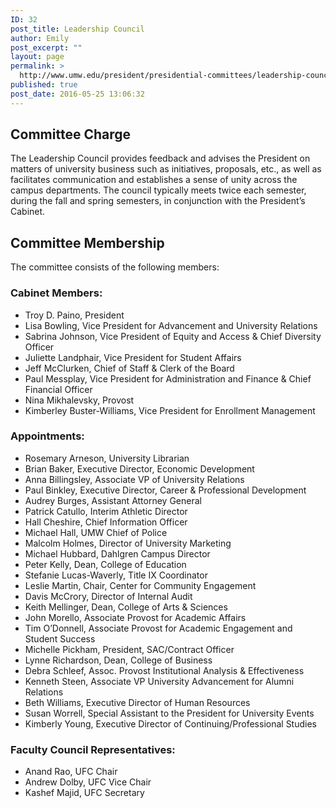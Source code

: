 ```yaml
---
ID: 32
post_title: Leadership Council
author: Emily
post_excerpt: ""
layout: page
permalink: >
  http://www.umw.edu/president/presidential-committees/leadership-council/
published: true
post_date: 2016-05-25 13:06:32
---
```

<h2>Committee Charge</h2>
The Leadership Council provides feedback and advises the President on matters of university business such as initiatives, proposals, etc., as well as facilitates communication and establishes a sense of unity across the campus departments. The council typically meets twice each semester, during the fall and spring semesters, in conjunction with the President’s Cabinet.
<h2>Committee Membership</h2>
The committee consists of the following members:
<h3>Cabinet Members:</h3>
<ul>
 	<li>Troy D. Paino, President</li>
 	<li>Lisa Bowling, Vice President for Advancement and University Relations</li>
 	<li>Sabrina Johnson, Vice President of Equity and Access &amp; Chief Diversity Officer</li>
 	<li>Juliette Landphair, Vice President for Student Affairs</li>
 	<li>Jeff McClurken, Chief of Staff &amp; Clerk of the Board</li>
 	<li>Paul Messplay, Vice President for Administration and Finance &amp; Chief Financial Officer</li>
 	<li>Nina Mikhalevsky, Provost</li>
 	<li>Kimberley Buster-Williams, Vice President for Enrollment Management</li>
</ul>
<h3>Appointments:</h3>
<ul>
 	<li>Rosemary Arneson, University Librarian</li>
 	<li>Brian Baker, Executive Director, Economic Development</li>
 	<li>Anna Billingsley, Associate VP of University Relations</li>
 	<li>Paul Binkley, Executive Director, Career &amp; Professional Development</li>
 	<li>Audrey Burges, Assistant Attorney General</li>
 	<li>Patrick Catullo, Interim Athletic Director</li>
 	<li>Hall Cheshire, Chief Information Officer</li>
 	<li>Michael Hall, UMW Chief of Police</li>
 	<li>Malcolm Holmes, Director of University Marketing</li>
 	<li>Michael Hubbard, Dahlgren Campus Director</li>
 	<li>Peter Kelly, Dean, College of Education</li>
 	<li>Stefanie Lucas-Waverly, Title IX Coordinator</li>
 	<li>Leslie Martin, Chair, Center for Community Engagement</li>
 	<li>Davis McCrory, Director of Internal Audit</li>
 	<li>Keith Mellinger, Dean, College of Arts &amp; Sciences</li>
 	<li>John Morello, Associate Provost for Academic Affairs</li>
 	<li>Tim O’Donnell, Associate Provost for Academic Engagement and Student Success</li>
 	<li>Michelle Pickham, President, SAC/Contract Officer</li>
 	<li>Lynne Richardson, Dean, College of Business</li>
 	<li>Debra Schleef, Assoc. Provost Institutional Analysis &amp; Effectiveness</li>
 	<li>Kenneth Steen, Associate VP University Advancement for Alumni Relations</li>
 	<li>Beth Williams, Executive Director of Human Resources</li>
 	<li>Susan Worrell, Special Assistant to the President for University Events</li>
 	<li>Kimberly Young, Executive Director of Continuing/Professional Studies</li>
</ul>
<h3>Faculty Council Representatives:</h3>
<ul>
 	<li>Anand Rao, UFC Chair</li>
 	<li>Andrew Dolby, UFC Vice Chair</li>
 	<li>Kashef Majid, UFC Secretary</li>
</ul>